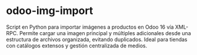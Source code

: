 # odoo-img-import
Script en Python para importar imágenes a productos en Odoo 16 vía XML-RPC. Permite cargar una imagen principal y múltiples adicionales desde una estructura de archivos organizada, evitando duplicados. Ideal para tiendas con catálogos extensos y gestión centralizada de medios.
